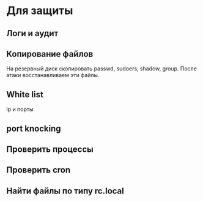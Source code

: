 # Для защиты

## Логи и аудит

## Копирование файлов
На резервный диск скопировать passwd, sudoers, shadow, group. После атаки восстанавливаем эти файлы.

## White list
ip и порты

## port knocking

## Проверить процессы

## Проверить cron

## Найти файлы по типу rc.local

